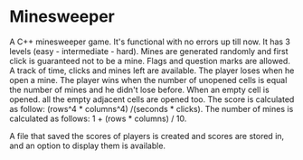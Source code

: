 # Minesweeper
A C++ minesweeper game.
It's functional with no errors up till now.
It has 3 levels (easy - intermediate - hard).
Mines are generated randomly and first click is guaranteed not to be a mine.
Flags and question marks are allowed.
A track of time, clicks and mines left are available.
The player loses when he open a mine.
The player wins when the number of unopened cells is equal the number of mines and he didn't lose before.
When an empty cell is opened. all the empty adjacent cells are opened too.
The score is calculated as follow: (rows^4 * columns^4)  /(seconds * clicks).
The number of mines is calculated as follows: 1 + (rows * columns) / 10.

A file that saved the scores of players is created and scores are stored in, and an option to display them is available.
